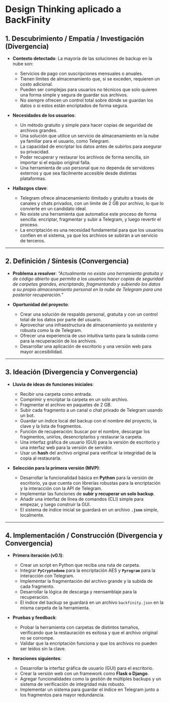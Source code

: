 
# **Design Thinking aplicado a BackFinity**

## **1. Descubrimiento / Empatía / Investigación (Divergencia)**

  * **Contexto detectado**: La mayoría de las soluciones de backup en la nube son:

      * Servicios de pago con suscripciones mensuales o anuales.
      * Tienen límites de almacenamiento que, si se exceden, requieren un costo adicional.
      * Pueden ser complejas para usuarios no técnicos que solo quieren una forma simple y segura de guardar sus archivos.
      * No siempre ofrecen un control total sobre dónde se guardan los datos o si estos están encriptados de forma segura.

  * **Necesidades de los usuarios**:

      * Un método gratuito y simple para hacer copias de seguridad de archivos grandes.
      * Una solución que utilice un servicio de almacenamiento en la nube ya familiar para el usuario, como Telegram.
      * La capacidad de encriptar los datos antes de subirlos para asegurar su privacidad.
      * Poder recuperar y restaurar los archivos de forma sencilla, sin importar si el equipo original falla.
      * Una herramienta de uso personal que no dependa de servidores externos y que sea fácilmente accesible desde distintas plataformas.

  * **Hallazgos clave**:

      * Telegram ofrece almacenamiento ilimitado y gratuito a través de canales y chats privados, con un límite de 2 GB por archivo, lo que lo convierte en un candidato ideal.
      * No existe una herramienta que automatice este proceso de forma sencilla: encriptar, fragmentar y subir a Telegram, y luego revertir el proceso.
      * La encriptación es una necesidad fundamental para que los usuarios confíen en el sistema, ya que los archivos se subirán a un servicio de terceros.

-----

## **2. Definición / Síntesis (Convergencia)**

  * **Problema a resolver**:
    *"Actualmente no existe una herramienta gratuita y de código abierto que permita a los usuarios hacer copias de seguridad de carpetas grandes, encriptando, fragmentando y subiendo los datos a su propio almacenamiento personal en la nube de Telegram para una posterior recuperación."*

  * **Oportunidad del proyecto**:

      * Crear una solución de respaldo personal, gratuita y con un control total de los datos por parte del usuario.
      * Aprovechar una infraestructura de almacenamiento ya existente y robusta como la de Telegram.
      * Ofrecer una experiencia de uso intuitiva tanto para la subida como para la recuperación de los archivos.
      * Desarrollar una aplicación de escritorio y una versión web para mayor accesibilidad.

-----

## **3. Ideación (Divergencia y Convergencia)**

  * **Lluvia de ideas de funciones iniciales**:

      * Recibir una carpeta como entrada.
      * Comprimir y encriptar la carpeta en un solo archivo.
      * Fragmentar el archivo en paquetes de 2 GB.
      * Subir cada fragmento a un canal o chat privado de Telegram usando un bot.
      * Guardar un índice local del backup con el nombre del proyecto, la clave y la lista de fragmentos.
      * Función de recuperación: buscar por el nombre, descargar los fragmentos, unirlos, desencriptarlos y restaurar la carpeta.
      * Una interfaz gráfica de usuario (GUI) para la versión de escritorio y una interfaz web para la versión de servidor.
      * Usar un **hash** del archivo original para verificar la integridad de la copia al restaurarla.

  * **Selección para la primera versión (MVP)**:

      * Desarrollar la funcionalidad básica en **Python** para la versión de escritorio, ya que cuenta con librerías robustas para la encriptación y la interacción con la API de Telegram.
      * Implementar las funciones de **subir y recuperar un solo backup**.
      * Añadir una interfaz de línea de comandos (CLI) simple para empezar, y luego construir la GUI.
      * El sistema de índice inicial se guardará en un archivo **`.json`** simple, localmente.

-----

## **4. Implementación / Construcción (Divergencia y Convergencia)**

  * **Primera iteración (v0.1)**:

      * Crear un script en Python que reciba una ruta de carpeta.
      * Integrar **`PyCryptodome`** para la encriptación AES y **`Pyrogram`** para la interacción con Telegram.
      * Implementar la fragmentación del archivo grande y la subida de cada fragmento.
      * Desarrollar la lógica de descarga y reensamblaje para la recuperación.
      * El índice del backup se guardará en un archivo `backfinity.json` en la misma carpeta de la herramienta.

  * **Pruebas y feedback**:

      * Probar la herramienta con carpetas de distintos tamaños, verificando que la restauración es exitosa y que el archivo original no se corrompe.
      * Validar que la encriptación funciona y que los archivos no pueden ser leídos sin la clave.

  * **Iteraciones siguientes**:

      * Desarrollar la interfaz gráfica de usuario (GUI) para el escritorio.
      * Crear la versión web con un framework como **Flask o Django**.
      * Agregar funcionalidades como la gestión de múltiples backups y un sistema de verificación de integridad más robusto.
      * Implementar un sistema para guardar el índice en Telegram junto a los fragmentos para mayor redundancia.